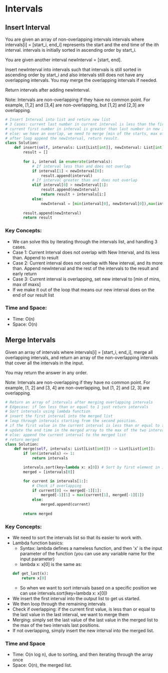 # Intervals

## Insert Interval
You are given an array of non-overlapping intervals intervals where intervals[i] = [start_i, end_i] represents the start and the end time of the ith interval. intervals is initially sorted in ascending order by start_i.

You are given another interval newInterval = [start, end].

Insert newInterval into intervals such that intervals is still sorted in ascending order by start_i and also intervals still does not have any overlapping intervals. You may merge the overlapping intervals if needed.

Return intervals after adding newInterval.

Note: Intervals are non-overlapping if they have no common point. For example, [1,2] and [3,4] are non-overlapping, but [1,2] and [2,3] are overlapping.

```python
# Insert Interval into list and return new list
# 3 Cases: current last number in current interval is less than the first number in the newInterval: append curr interval to result
# current first number in interval is greater than last number in new interval: append new interval + the rest of the intervals
# else: we have an overlap, we need to merge [min of the starts, max of the ends]
# after loop append the newInterval, return result. 
class Solution:
    def insert(self, intervals: List[List[int]], newInterval: List[int]) -> List[List[int]]:
        result = []
        
        for i, interval in enumerate(intervals):
            # If interval less than and does not overlap
            if interval[1] < newInterval[0]:
                result.append(interval)
            # If interval greater than and does not overlap
            elif interval[0] > newInterval[1]:
                result.append(newInterval)
                return result + intervals[i:]
            else:
                newInterval = [min(interval[0], newInterval[0]),max(interval[1], newInterval[1])]
        
        result.append(newInterval)
        return result
```

### Key Concepts:
- We can solve this by iterating through the intervals list, and handling 3 cases. 
- Case 1: Current Interval does not overlap with New Interval, and its less than. Append to result
- Case 2: Current interval does not overlap with New interval, and its more than. Append newInterval and the rest of the intervals to the result and early return
- Case 3: Current interval is overlapping, set new interval to [min of mins, max of maxs]
- If we make it out of the loop that means our new interval does on the end of our result list


### Time and Space:
- Time: O(n)
- Space: O(n)

## Merge Intervals
Given an array of intervals where intervals[i] = [start_i, end_i], merge all overlapping intervals, and return an array of the non-overlapping intervals that cover all the intervals in the input.

You may return the answer in any order.

Note: Intervals are non-overlapping if they have no common point. For example, [1, 2] and [3, 4] are non-overlapping, but [1, 2] and [2, 3] are overlapping.

```python
# Return an array of intervals after merging overlapping intervals
# Edgecase: if len less than or equal to 1 just return intervals
# Sort intervals using lambda function
# insert the first interval into the merged list
# loop through intervals starting from the second position. 
# if the first value in the current interval is less than or equal to the last element of the last interval in the merged list, 
# update the end time in the merged array to the max of the two intervals 
# else: append the current interval to the merged list
# return merged
class Solution:
    def merge(self, intervals: List[List[int]]) -> List[List[int]]:
        if len(intervals) <= 1:
            return intervals

        intervals.sort(key=lambda x: x[0]) # Sort by first element in interval
        merged = [intervals[0]]

        for current in intervals[1:]:
            # Check if overlapping
            if current[0] <= merged[-1][1]:
                merged[-1][1] = max(current[1], merged[-1][1])
            else:
                merged.append(current)
        
        return merged
```

### Key Concepts:
- We need to sort the intervals list so that its easier to work with.
- Lambda function basics: 
    - Syntax: lambda defines a nameless function, and then 'x' is the input parameter of the function (you can use any variable name for the input parameter)
    - lambda x: x[0] is the same as:
    ```python
    def get_last(x):
        return x[0]
    ```
    - So when we want to sort intervals based on a specific position we can use intervals.sort(key=lambda x: x[0])
- We insert the first interval into the output list to get us started. 
- We then loop through the remaining intervals
- Check if overlapping: if the current first value, is less than or equal to the last value in the last interval, we want to merge them
- Merging: simply set the last value of the last value in the merged list to the max of the two intervals last positions. 
- If not overlapping, simply insert the new interval into the merged list. 

### Time and Space
- Time: O(n log n), due to sorting, and then iterating through the array once
- Space: O(n), the merged list. 